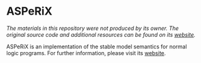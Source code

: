 # ASPeRiX

*The materials in this repository were not produced by its owner. The original source code and additional resources can be found on its [website].*

ASPeRiX is an implementation of the stable model semantics for normal logic programs. For further information, please visit its [website].

[website]: http://www.info.univ-angers.fr/~claire/asperix/ "ASPeRiX"
